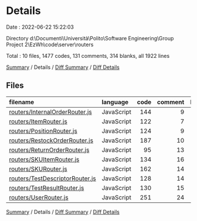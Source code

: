 # Details

Date : 2022-06-22 15:22:03

Directory d:\\Documenti\\Università\\Polito\\Software Engineering\\Group Project 2\\EzWh\\code\\server\\routers

Total : 10 files,  1477 codes, 131 comments, 314 blanks, all 1922 lines

[Summary](results.md) / Details / [Diff Summary](diff.md) / [Diff Details](diff-details.md)

## Files
| filename | language | code | comment | blank | total |
| :--- | :--- | ---: | ---: | ---: | ---: |
| [routers/InternalOrderRouter.js](/routers/InternalOrderRouter.js) | JavaScript | 144 | 9 | 38 | 191 |
| [routers/ItemRouter.js](/routers/ItemRouter.js) | JavaScript | 122 | 7 | 32 | 161 |
| [routers/PositionRouter.js](/routers/PositionRouter.js) | JavaScript | 124 | 9 | 31 | 164 |
| [routers/RestockOrderRouter.js](/routers/RestockOrderRouter.js) | JavaScript | 187 | 10 | 46 | 243 |
| [routers/ReturnOrderRouter.js](/routers/ReturnOrderRouter.js) | JavaScript | 95 | 13 | 22 | 130 |
| [routers/SKUItemRouter.js](/routers/SKUItemRouter.js) | JavaScript | 134 | 16 | 22 | 172 |
| [routers/SKURouter.js](/routers/SKURouter.js) | JavaScript | 162 | 14 | 31 | 207 |
| [routers/TestDescriptorRouter.js](/routers/TestDescriptorRouter.js) | JavaScript | 128 | 14 | 25 | 167 |
| [routers/TestResultRouter.js](/routers/TestResultRouter.js) | JavaScript | 130 | 15 | 22 | 167 |
| [routers/UserRouter.js](/routers/UserRouter.js) | JavaScript | 251 | 24 | 45 | 320 |

[Summary](results.md) / Details / [Diff Summary](diff.md) / [Diff Details](diff-details.md)